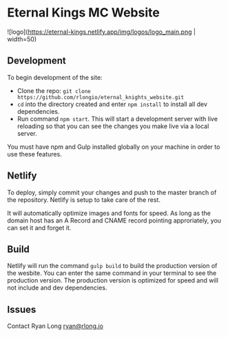 # Eternal Kings MC Website

![logo](<https://eternal-kings.netlify.app/img/logos/logo_main.png> | width=50)

## Development

To begin development of the site:

- Clone the repo: `git clone https://github.com/rlongio/eternal_knights_website.git`
- `cd` into the directory created and enter `npm install` to install all dev dependencies.
- Run command `npm start`. This will start a development server with live reloading so that you can see the changes you make live via a local server.

You must have npm and Gulp installed globally on your machine in order to use these features.

## Netlify

To deploy, simply commit your changes and push to the master branch of the repository. Netlify is setup to take care of the rest.

It will automatically optimize images and fonts for speed. As long as the domain host has an A Record and CNAME record pointing approriately, you can set it and forget it.

## Build

Netlify will run the command `gulp build` to build the production version of the wesbite. You can enter the same command in your terminal to see the production version. The production version is optimized for speed and will not include and dev dependencies.

## Issues

Contact Ryan Long <ryan@rlong.io>
